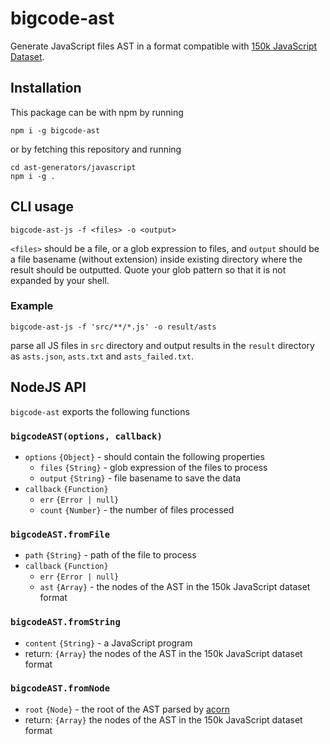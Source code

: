 # bigcode-ast

Generate JavaScript files AST in a format compatible with [150k JavaScript Dataset][1].

## Installation

This package can be with npm by running

```
npm i -g bigcode-ast
```

or by fetching this repository and running

```
cd ast-generators/javascript
npm i -g .
```

## CLI usage

```
bigcode-ast-js -f <files> -o <output>
```

`<files>` should be a file, or a glob expression to files, and `output`
should be a file basename (without extension) inside existing directory
where the result should be outputted.
Quote your glob pattern so that it is not expanded by your shell.

### Example

```
bigcode-ast-js -f 'src/**/*.js' -o result/asts
```

parse all JS files in `src` directory and output results in the `result` directory
as `asts.json`, `asts.txt` and `asts_failed.txt`.

## NodeJS API

`bigcode-ast` exports the following functions

### `bigcodeAST(options, callback)`

* `options` `{Object}` - should contain the following properties
  * `files` `{String}` - glob expression of the files to process
  * `output` `{String}` - file basename to save the data
* `callback` `{Function}`
  * `err` `{Error | null}`
  * `count` `{Number}` - the number of files processed

### `bigcodeAST.fromFile`

* `path` `{String}` - path of the file to process
* `callback` `{Function}`
  * `err` `{Error | null}`
  * `ast` `{Array}` - the nodes of the AST in the 150k JavaScript dataset format

### `bigcodeAST.fromString`

* `content` `{String}` - a JavaScript program
* return: `{Array}` the nodes of the AST in the 150k JavaScript dataset format

### `bigcodeAST.fromNode`

* `root` `{Node}` - the root of the AST parsed by [acorn][2]
* return: `{Array}` the nodes of the AST in the 150k JavaScript dataset format

[1]: http://www.srl.inf.ethz.ch/js150.php
[2]: https://github.com/ternjs/acorn
